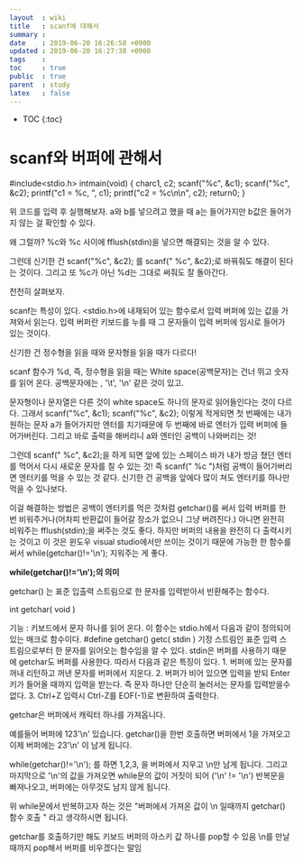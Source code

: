 ```yaml
---
layout  : wiki
title   : scanf에 대해서
summary : 
date    : 2019-06-20 16:26:58 +0900
updated : 2019-06-20 16:27:38 +0900
tags    : 
toc     : true
public  : true
parent  : study
latex   : false
---
```

* TOC
{:toc}

# scanf와 버퍼에 관해서

#include<stdio.h>
intmain(void) {
charc1, c2;
scanf("%c", &c1);
scanf("%c", &c2);
printf("c1 = %c, ", c1);
printf("c2 = %c\n\n", c2);
return0;
}

위 코드를 입력 후  실행해보자. a와 b를 넣으려고 했을 때 a는 들어가지만 b값은 들어가지 않는 걸 확인할 수 있다. 

왜 그럴까?
%c와 %c 사이에 fflush(stdin)을 넣으면 해결되는 것을 알 수 있다.

그런데 신기한 건 scanf("%c", &c2); 를 scanf(" %c", &c2);로 바꿔줘도 해결이 된다는 것이다. 그리고 또 %c가 아닌 %d는 그대로 써줘도 잘 돌아간다. 

천천히 살펴보자.

scanf는 특성이 있다. <stdio.h>에 내재되어 있는 함수로서 입력 버퍼에 있는 값을 가져와서 읽는다. 입력 버퍼란 키보드를 누를 때 그 문자들이 입력 버퍼에 임시로 들어가 있는 것이다. 

신기한 건 정수형을 읽을 때와 문자형을 읽을 때가 다르다!

scanf 함수가 %d, 즉, 정수형을 읽을 때는 White space(공백문자)는 건너 뛰고 숫자를 읽어 온다.
공백문자에는 <Space>, '\t', '\n' 같은 것이 있고.

문자형이나 문자열은 다른 것이 white space도 하나의 문자로 읽어들인다는 것이 다르다. 
그래서 
scanf("%c", &c1);
scanf("%c", &c2);
이렇게 적게되면 첫 번째에는 내가 원하는 문자 a가 들어가지만 엔터를 치기때문에 두 번째에 바로 엔터가 입력 버퍼에 들어가버린다. 그리고 바로 출력을 해버리니 a와 엔터인 공백이 나와버리는 것!

그런데 scanf(" %c", &c2);을 하게 되면 앞에 있는 스페이스 바가 내가 방금 쳤던 엔터를 먹어서 다시 새로운 문자를 칠 수 있는 것! 즉 scanf(" %c ")처럼 공백이 들어가버리면 엔터키를 먹을 수 있는 것 같다. 신기한 건 공백을 앞에다 많이 쳐도 엔터키를 하나만 먹을 수 있나보다. 

이걸 해결하는 방법은 공백이 엔터키를 먹은 것처럼 getchar()를 써서 입력 버퍼를 한 번 비워주거나(어차피 반환값이 들어갈 장소가 없으니 그냥 버려진다.) 아니면 완전히 비워주는 fflush(stdin);을 써주는 것도 좋다. 하지만 버퍼의 내용을 완전히 다 출력시키는 것이고 이 것은 윈도우 visual studio에서만 쓰이는 것이기 때문에 가능한 한 함수를 써서 while(getchar()!='\n'); 지워주는 게 좋다. 


**while(getchar()!='\n');의 의미**

getchar() 는 표준 입출력 스트림으로 한 문자를 입력받아서 반환해주는 함수다. 

int getchar( void )
 
기능 : 키보드에서 문자 하나를 읽어 온다.
    이 함수는 stdio.h에서 다음과 같이 정의되어 있는 매크로 함수이다.
    #define getchar() getc( stdin )
    기정 스트림인 표준 입력 스트림으로부터 한 문자를 읽어오는 함수임을 알 수 있다. stdin은 버퍼를
    사용하기 때문에 getchar도 버퍼를 사용한다. 따라서 다음과 같은 특징이 있다.
    1. 버퍼에 있는 문자를 꺼내 리턴하고 꺼낸 문자를 버퍼에서 지운다.
    2. 버퍼가 비어 있으면 입력을 받되 Enter키가 들어올 때까지 입력을 받는다. 즉 문자 하나만 단순히
       눌러서는 문자를 입력받을수 없다.
    3. Ctrl+Z 입력시 Ctrl-Z를 EOF(-1)로 변환하여 출력한다.


getchar은 버퍼에서 캐릭터 하나를 가져옵니다.

예를들어 버퍼에 123'\n' 있습니다.
getchar()을 한번 호출하면 버퍼에서 1을 가져오고 이제 버퍼에는 23'\n' 이 남게 됩니다.

while(getchar()!='\n'); 를 하면 1,2,3, 을 버퍼에서 지우고 \n만 남게 됩니다.
그리고 마지막으로 '\n'의 값을 가져오면 while문의 값이 거짓이 되어 ('\n' != '\n')
반복문을 빠져나오고, 버퍼에는 아무것도 남지 않게 됩니다.

위 while문에서 반복하고자 하는 것은 
"버퍼에서 가져온 값이 \n 일때까지 getchar() 함수 호출 "  라고 생각하시면 됩니다.

getchar를 호출하기만 해도 키보드 버퍼의 아스키 값 하나를 pop할 수 있음
\n를 만날 때까지 pop해서 버퍼를 비우겠다는 말임

